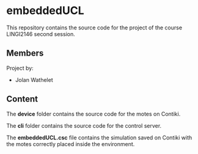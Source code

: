 # embeddedUCL

This repository contains the source code for the project of the course LINGI2146 second session.

## Members
Project by:

- Jolan Wathelet

## Content
The **device** folder contains the source code for the motes on Contiki.

The **cli** folder contains the source code for the control server.

The **embeddedUCL.csc** file contains the simulation saved on Contiki with the motes correctly placed inside the environment.